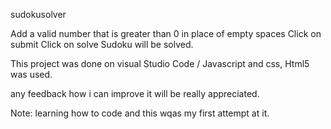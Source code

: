 sudokusolver

Add a valid number that is greater than 0 in place of empty spaces
Click on submit
Click on solve
Sudoku will be solved.

This project was done on visual Studio Code / Javascript and css, Html5 was used.

any feedback how i can improve it will be really appreciated.

Note: learning how to code and this wqas my first attempt at it.
